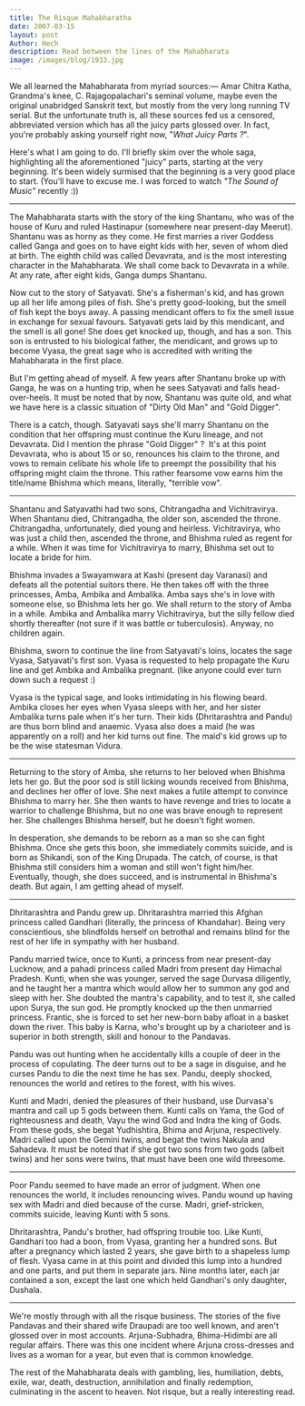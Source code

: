 ```yaml
---
title: The Risque Mahabharatha
date: 2007-03-15
layout: post
Author: Hech
description: Read between the lines of the Mahabharata
image: /images/blog/1933.jpg
---
```


We all learned the Mahabharata from myriad sources:&mdash; Amar Chitra Katha, Grandma's knee, C. Rajagopalachari's seminal volume, maybe even the original unabridged Sanskrit text, but mostly from the very long running TV serial. But the unfortunate truth is, all these sources fed us a censored, abbreviated version which has all the juicy parts glossed over. In fact, you're probably asking yourself right now, "_What Juicy Parts ?_".


Here's what I am going to do. I'll briefly skim over the whole saga, highlighting all the aforementioned "juicy" parts, starting at the very beginning. It's been widely surmised that the beginning is a very good place to start. (You'll have to excuse me. I was forced to watch _"The Sound of Music"_ recently :))

---

The Mahabharata starts with the story of the king Shantanu, who was of the house of Kuru and ruled Hastinapur (somewhere near present-day Meerut). Shantanu was as horny as they come. He first marries a river Goddess called Ganga and goes on to have eight kids with her, seven of whom died at birth. The eighth child was called Devavrata, and is the most interesting character in the Mahabharata. We shall come back to Devavrata in a while. At any rate, after eight kids, Ganga dumps Shantanu.

Now cut to the story of Satyavati. She's a fisherman's kid, and has grown up all her life among piles of fish. She's pretty good-looking, but the smell of fish kept the boys away. A passing mendicant offers to fix the smell issue in exchange for sexual favours. Satyavati gets laid by this mendicant, and the smell is all gone! She does get knocked up, though, and has a son. This son is entrusted to his biological father, the mendicant, and grows up to become Vyasa, the great sage who is accredited with writing the Mahabharata in the first place.

But I'm getting ahead of myself. A few years after Shantanu broke up with Ganga, he was on a hunting trip, when he sees Satyavati and falls head-over-heels. It must be noted that by now, Shantanu was quite old, and what we have here is a classic situation of "Dirty Old Man" and "Gold Digger".

There is a catch, though. Satyavati says she'll marry Shantanu on the condition that her offspring must continue the Kuru lineage, and not Devavrata. Did I mention the phrase "Gold Digger" ?&nbsp; It's at this point Devavrata, who is about 15 or so, renounces his claim to the throne, and vows to remain celibate his whole life to preempt the possibility that his offspring might claim the throne. This rather fearsome vow earns him the title/name Bhishma which means, literally, "terrible vow".

---

Shantanu and Satyavathi had two sons, Chitrangadha and Vichitravirya. When Shantanu died, Chitrangadha, the older son, ascended the throne. Chitrangadha, unfortunately, died young and heirless. Vichitravirya, who was just a child then, ascended the throne, and Bhishma ruled as regent for a while. When it was time for Vichitravirya to marry, Bhishma set out to locate a bride for him.

Bhishma invades a Swayamwara at Kashi (present day Varanasi) and defeats all the potential suitors there. He then takes off with the three princesses, Amba, Ambika and Ambalika. Amba says she's in love with someone else, so Bhishma lets her go. We shall return to the story of Amba in a while. Ambika and Ambalika marry Vichitravirya, but the silly fellow died shortly thereafter (not sure if it was battle or tuberculosis). Anyway, no children again.

Bhishma, sworn to continue the line from Satyavati's loins, locates the sage Vyasa, Satyavati's first son. Vyasa is requested to help propagate the Kuru line and get Ambika and Ambalika pregnant. (like anyone could ever turn down such a request :)

Vyasa is the typical sage, and looks intimidating in his flowing beard. Ambika closes her eyes when Vyasa sleeps with her, and her sister Ambalika turns pale when it's her turn. Their kids (Dhritarashtra and Pandu) are thus born blind and anaemic. Vyasa also does a maid (he was apparently on a roll) and her kid turns out fine. The maid's kid grows up to be the wise statesman Vidura.

---

Returning to the story of Amba, she returns to her beloved when Bhishma lets her go. But the poor sod is still licking wounds received from Bhishma, and declines her offer of love. She next makes a futile attempt to convince Bhishma to marry her. She then wants to have revenge and tries to locate a warrior to challenge Bhishma, but no one was brave enough to represent her. She challenges Bhishma herself, but he doesn't fight women.


In desperation, she demands to be reborn as a man so she can fight Bhishma. Once she gets this boon, she immediately commits suicide, and is born as Shikandi, son of the King Drupada. The catch, of course, is that Bhishma still considers him a woman and still won't fight him/her. Eventually, though, she does succeed, and is instrumental in Bhishma's death. But again, I am getting ahead of myself.

---

Dhritarashtra and Pandu grew up. Dhritarashtra married this Afghan princess called Gandhari (literally, the princess of Khandahar). Being very conscientious, she blindfolds herself on betrothal and remains blind for the rest of her life in sympathy with her husband.

Pandu married twice, once to Kunti, a princess from near present-day Lucknow, and a pahadi princess called Madri from present day Himachal Pradesh. Kunti, when she was younger, served the sage Durvasa diligently, and he taught her a mantra which would allow her to summon any god and sleep with her. She doubted the mantra's capability, and to test it, she called upon Surya, the sun god. He promptly knocked up the then unmarried princess. Frantic, she is forced to set her new-born baby afloat in a basket down the river. This baby is Karna, who's brought up by a charioteer and is superior in both strength, skill and honour to the Pandavas.   

Pandu was out hunting when he accidentally kills a couple of deer in the process of copulating. The deer turns out to be a sage in disguise, and he curses Pandu to die the next time he has sex. Pandu, deeply shocked, renounces the world and retires to the forest, with his wives.

Kunti and Madri, denied the pleasures of their husband, use Durvasa's mantra and call up 5 gods between them. Kunti calls on Yama, the God of righteousness and death, Vayu the wind God and Indra the king of Gods. From these gods, she begat Yudhishtira, Bhima and Arjuna, respectively. Madri called upon the Gemini twins, and begat the twins Nakula and Sahadeva. It must be noted that if she got two sons from two gods (albeit twins) and her sons were twins, that must have been one wild threesome.  

---

Poor Pandu seemed to have made an error of judgment. When one renounces the world, it includes renouncing wives. Pandu wound up having sex with Madri and died because of the curse. Madri, grief-stricken, commits suicide, leaving Kunti with 5 sons.

Dhritarashtra, Pandu's brother, had offspring trouble too. Like Kunti, Gandhari too had a boon, from Vyasa, granting her a hundred sons. But after a pregnancy which lasted 2 years, she gave birth to a shapeless lump of flesh. Vyasa came in at this point and divided this lump into a hundred and one parts, and put them in separate jars. Nine months later, each jar contained a son, except the last one which held Gandhari's only daughter, Dushala.

---

We're mostly through with all the risque business. The stories of the five Pandavas and their shared wife Draupadi are too well known, and aren't glossed over in most accounts. Arjuna-Subhadra, Bhima-Hidimbi are all regular affairs. There was this one incident where Arjuna cross-dresses and lives as a woman for a year, but even that is common knowledge.

The rest of the Mahabharata deals with gambling, lies, humiliation, debts, exile, war, death, destruction, annihilation and finally redemption, culminating in the ascent to heaven. Not risque, but a really interesting read.  
